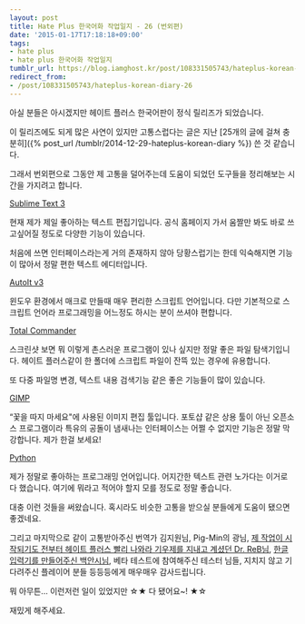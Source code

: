 ```yaml
---
layout: post
title: Hate Plus 한국어화 작업일지 - 26 (번외편)
date: '2015-01-17T17:18:18+09:00'
tags:
- hate plus
- hate plus 한국어화 작업일지
tumblr_url: https://blog.iamghost.kr/post/108331505743/hateplus-korean-diary-26
redirect_from:
- /post/108331505743/hateplus-korean-diary-26
---
```

아실 분들은 아시겠지만 헤이트 플러스 한국어판이 정식 릴리즈가 되었습니다.

이 릴리즈에도 되게 많은 사연이 있지만 고통스럽다는 글은 지난 [25개의 글에 걸쳐 충분히]({% post_url /tumblr/2014-12-29-hateplus-korean-diary %}) 쓴 것 같습니다.

그래서 번외편으로 그동안 제 고통을 덜어주는데 도움이 되었던 도구들을 정리해보는 시간을 가지려고 합니다.

[Sublime Text 3](http://www.sublimetext.com)

현재 제가 제일 좋아하는 텍스트 편집기입니다. 공식 홈페이지 가서 움짤만 봐도 바로 쓰고싶어질 정도로 다양한 기능이 있습니다.

처음에 쓰면 인터페이스라는게 거의 존재하지 않아 당황스럽기는 한데 익숙해지면 기능이 많아서 정말 편한 텍스트 에디터입니다.

[AutoIt v3](https://www.autoitscript.com/site/autoit/)

윈도우 환경에서 매크로 만들때 매우 편리한 스크립트 언어입니다. 다만 기본적으로 스크립트 언어라 프로그래밍을 어느정도 하시는 분이 쓰셔야 편합니다.

[Total Commander](http://www.ghisler.com)

스크린샷 보면 뭐 이렇게 촌스러운 프로그램이 있나 싶지만 정말 좋은 파일 탐색기입니다. 헤이트 플러스같이 한 폴더에 스크립트 파일이 잔뜩 있는 경우에 유용합니다.

또 다중 파일명 변경, 텍스트 내용 검색기능 같은 좋은 기능들이 많이 있습니다.

[GIMP](http://www.gimp.org)

“꽃을 따지 마세요"에 사용된 이미지 편집 툴입니다. 포토샵 같은 상용 툴이 아닌 오픈소스 프로그램이라 특유의 공돌이 냄새나는 인터페이스는 어쩔 수 없지만 기능은 정말 막강합니다. 제가 한걸 보세요!

[Python](https://www.python.org)

제가 정말로 좋아하는 프로그래밍 언어입니다. 어지간한 텍스트 관련 노가다는 이거로 다 했습니다. 여기에 뭐라고 적어야 할지 모를 정도로 정말 좋습니다.

대충 이런 것들을 써왔습니다. 혹시라도 비슷한 고통을 받으실 분들에게 도움이 됐으면 좋겠네요.

그리고 마지막으로 같이 고통받아주신 번역가 김지원님, Pig-Min의 광님, [제 작업이 시작되기도 전부터 헤이트 플러스 빨리 나와라 기우제를 지내고 계셨던 Dr. ReB님](https://soundcloud.com/dr-reb/isaac-schankler-its-not-ero-drreb-mute-and-play-mix), [한글 입력기를 만들어주신 백안시님](http://askance.tistory.com/74), 베타 테스트에 참여해주신 테스터 님들, 지치지 않고 기다려주신 플레이어 분들 등등등에게 매우매우 감사드립니다.

뭐 아무튼… 이런저런 일이 있었지만&nbsp;☆★ 다 됐어요~! ★☆

재밌게 해주세요.

